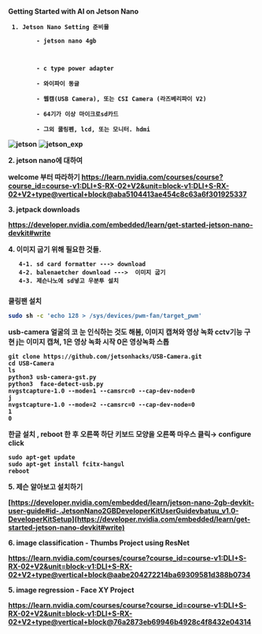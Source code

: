 <b> Getting Started with AI on Jetson Nano

```
 1. Jetson Nano Setting 준비물
  
        - jetson nano 4gb


  
        - c type power adapter
  
        - 와이파이 동글
  
        - 웹캠(USB Camera), 또는 CSI Camera (라즈베리파이 V2)
  
        - 64기가 이상 마이크로sd카드
  
        - 그외 쿨링펜, lcd, 또는 모니터. hdmi
```
<b>

![jetson](https://github.com/user-attachments/assets/fadbd75e-5c73-4563-ac8d-f6779e17bcb3)
![jetson_exp](https://github.com/user-attachments/assets/c3ef7062-308c-4118-947c-35479fbd2581)

<b> 2. jetson nano에 대하여

<b>  welcome 부터 따라하기
       https://learn.nvidia.com/courses/course?course_id=course-v1:DLI+S-RX-02+V2&unit=block-v1:DLI+S-RX-02+V2+type@vertical+block@aba5104413ae454c8c63a6f301925337

<b> 3. jetpack downloads 

<b>      https://developer.nvidia.com/embedded/learn/get-started-jetson-nano-devkit#write

<b> 4. 이미지  굽기 위해 필요한 것들.

       4-1. sd card formatter ---> download
       4-2. balenaetcher download --->  이미지 굽기
       4-3. 제슨나노에 sd넣고 우분투 설치

  #####     
     
<b> 쿨링팬 설치
``` bash
sudo sh -c 'echo 128 > /sys/devices/pwm-fan/target_pwm'
```
<b>  usb-camera  얼굴의 코 눈 인식하는 것도 해봄, 이미지 캡쳐와 영상 녹화 cctv기능 구현 j는 이미지 캡쳐, 1은 영상 녹화 시작 0은 영상녹화 스톱
```
git clone https://github.com/jetsonhacks/USB-Camera.git
cd USB-Camera
ls
python3 usb-camera-gst.py 
python3  face-detect-usb.py
nvgstcapture-1.0 --mode=1 --camsrc=0 --cap-dev-node=0
j
nvgstcapture-1.0 --mode=2 --camsrc=0 --cap-dev-node=0
1
0
```
<b>   한글 설치 , reboot 한 후 오른쪽 하단 키보드 모양을 오른쪽 마우스 클릭→ configure click
```
sudo apt-get update
sudo apt-get install fcitx-hangul
reboot
```
       
<b> 5. 제슨 알아보고 설치하기
  
  [https://developer.nvidia.com/embedded/learn/jetson-nano-2gb-devkit-user-guide#id-.JetsonNano2GBDeveloperKitUserGuidevbatuu_v1.0-DeveloperKitSetup](https://developer.nvidia.com/embedded/learn/get-started-jetson-nano-devkit#write)

<b> 6. image classification  -  Thumbs Project  using ResNet

  https://learn.nvidia.com/courses/course?course_id=course-v1:DLI+S-RX-02+V2&unit=block-v1:DLI+S-RX-02+V2+type@vertical+block@aabe204272214ba69309581d388b0734

  <b> 5. image regression  -  Face XY Project

  https://learn.nvidia.com/courses/course?course_id=course-v1:DLI+S-RX-02+V2&unit=block-v1:DLI+S-RX-02+V2+type@vertical+block@76a2873eb69946b4928c4f8432e04314
